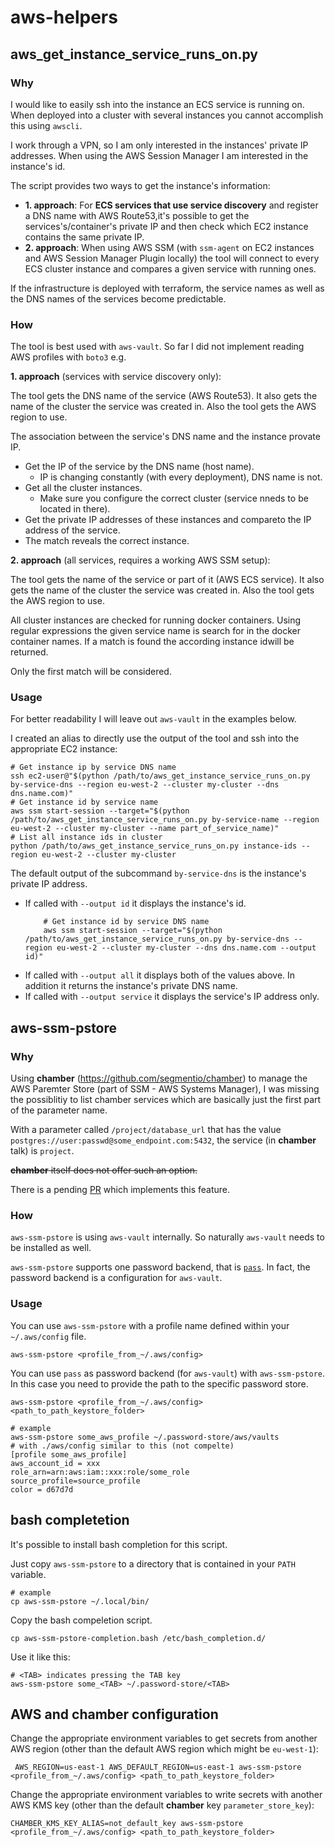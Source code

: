 # aws-helpers

## aws_get_instance_service_runs_on.py

### Why
I would like to easily ssh into the instance an ECS service is running on. When deployed into a cluster with several instances you cannot accomplish this using `awscli`.

I work through a VPN, so I am only interested in the instances' private IP addresses. When using the AWS Session Manager I am interested in the instance's id.

The script provides two ways to get the instance's information:
* **1. approach**: For **ECS services that use service discovery** and register a DNS name with AWS Route53,it's possible to get the services's/container's private IP and then check which EC2 instance contains the same private IP.
* **2. approach**: When using AWS SSM (with `ssm-agent` on EC2 instances and AWS Session Manager Plugin locally) the tool will connect to every ECS cluster instance and compares a given service with running ones.

If the infrastructure is deployed with terraform, the service names as well as the DNS names of the services become predictable.

### How

The tool is best used with `aws-vault`. So far I did not implement reading AWS profiles with `boto3` e.g.

**1. approach** (services with service discovery only):

The tool gets the DNS name of the service (AWS Route53). It also gets the name of the cluster the service was created in. Also the tool gets the AWS region to use.

The association between the service's DNS name and the instance provate IP.
* Get the IP of the service by the DNS name (host name).
  - IP is changing constantly (with every deployment), DNS name is not.
* Get all the cluster instances.
  - Make sure you configure the correct cluster (service nneds to be located in there).
* Get the private IP addresses of these instances and compareto the IP address of the service.
* The match reveals the correct instance.

**2. approach** (all services, requires a working AWS SSM setup):

The tool gets the name of the service or part of it (AWS ECS service). It also gets the name of the cluster the service was created in. Also the tool gets the AWS region to use.

All cluster instances are checked for running docker containers. Using regular expressions the given service name is search for in the docker container names. If a match is found the according instance idwill be returned.

Only the first match will be considered.


### Usage
For better readability I will leave out `aws-vault` in the examples below.

I created an alias to directly use the output of the tool and ssh into the appropriate EC2 instance:
```
# Get instance ip by service DNS name
ssh ec2-user@"$(python /path/to/aws_get_instance_service_runs_on.py by-service-dns --region eu-west-2 --cluster my-cluster --dns dns.name.com)"
# Get instance id by service name
aws ssm start-session --target="$(python /path/to/aws_get_instance_service_runs_on.py by-service-name --region eu-west-2 --cluster my-cluster --name part_of_service_name)"
# List all instance ids in cluster
python /path/to/aws_get_instance_service_runs_on.py instance-ids --region eu-west-2 --cluster my-cluster
```

The default output of the subcommand `by-service-dns` is the instance's private IP address.
* If called with `--output id` it displays the instance's id.
    ```
        # Get instance id by service DNS name
        aws ssm start-session --target="$(python /path/to/aws_get_instance_service_runs_on.py by-service-dns --region eu-west-2 --cluster my-cluster --dns dns.name.com --output id)"
    ```
* If called with `--output all` it displays both of the values above. In addition it returns the instance's private DNS name.
* If called with `--output service` it displays the service's IP address only.

## aws-ssm-pstore

### Why
Using **chamber** (https://github.com/segmentio/chamber) to manage the AWS Paremter Store (part of SSM - AWS Systems Manager), I was missing the possiblitiy to list chamber services which are basically just the first part of the parameter name.

With a parameter called `/project/database_url` that has the value `postgres://user:passwd@some_endpoint.com:5432`, the service (in **chamber** talk) is `project`.

~~**chamber** itself does not offer such an option.~~

There is a pending [PR](https://github.com/segmentio/chamber/pull/187) which implements this feature.

### How

`aws-ssm-pstore` is using `aws-vault` internally. So naturally `aws-vault` needs to be installed as well.

`aws-ssm-pstore` supports one password backend, that is [`pass`](https://www.passwordstore.org/). In fact, the password backend is a configuration for `aws-vault`.

### Usage

You can use `aws-ssm-pstore` with a profile name defined within your `~/.aws/config` file.
```
aws-ssm-pstore <profile_from_~/.aws/config>
```

You can use `pass` as password backend (for `aws-vault`) with `aws-ssm-pstore`. In this case you need to provide the path to the specific password store.
```
aws-ssm-pstore <profile_from_~/.aws/config> <path_to_path_keystore_folder>

# example
aws-ssm-pstore some_aws_profile ~/.password-store/aws/vaults
# with ./aws/config similar to this (not compelte)
[profile some_aws_profile]
aws_account_id = xxx
role_arn=arn:aws:iam::xxx:role/some_role
source_profile=source_profile
color = d67d7d
```

## bash completetion

It's possible to install bash completion for this script.

Just copy `aws-ssm-pstore` to a directory that is contained in your `PATH` variable.
```
# example
cp aws-ssm-pstore ~/.local/bin/
```
Copy the bash compeletion script.
```
cp aws-ssm-pstore-completion.bash /etc/bash_completion.d/
```

Use it like this:
```
# <TAB> indicates pressing the TAB key
aws-ssm-pstore some_<TAB> ~/.password-store/<TAB>
```

## AWS and chamber configuration

Change the appropriate environment variables to get secrets from another AWS region (other than the default AWS region which might be `eu-west-1`):
```
 AWS_REGION=us-east-1 AWS_DEFAULT_REGION=us-east-1 aws-ssm-pstore <profile_from_~/.aws/config> <path_to_path_keystore_folder>
```

Change the appropriate environment variables to write secrets with another AWS KMS key (other than the default **chamber** key `parameter_store_key`):
```
CHAMBER_KMS_KEY_ALIAS=not_default_key aws-ssm-pstore <profile_from_~/.aws/config> <path_to_path_keystore_folder>
```
